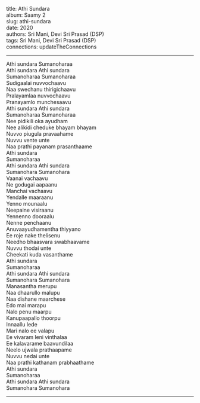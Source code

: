 title: Athi Sundara  
album: Saamy 2  
slug: athi-sundara  
date: 2020  
authors: Sri Mani, Devi Sri Prasad (DSP)  
tags: Sri Mani, Devi Sri Prasad (DSP)  
connections: updateTheConnections  

------------

Athi sundara Sumanoharaa  
Athi sundara Athi sundara  
Sumanoharaa Sumanoharaa  
Sudigaalai nuvvochaavu  
Naa swechanu thirigichaavu  
Pralayamlaa nuvvochaavu  
Pranayamlo munchesaavu  
Athi sundara Athi sundara  
Sumanoharaa Sumanoharaa  
Nee pidikili oka ayudham  
Nee alikidi cheduke bhayam bhayam  
Nuvvo piugula pravaahame  
Nuvvu vente unte  
Naa prathi payanam prasanthaame  
Athi sundara  
Sumanoharaa  
Athi sundara Athi sundara  
Sumanohara Sumanohara  
Vaanai vachaavu  
Ne godugai aapaanu  
Manchai vachaavu  
Yendalle maaraanu  
Yenno mounaalu  
Neepaine visiraanu  
Yennenno dooraalu  
Nenne penchaanu  
Anuvaayudhamentha thiyyano  
Ee roje nake thelisenu  
Needho bhaasvara swabhaavame  
Nuvvu thodai unte  
Cheekati kuda vasanthame  
Athi sundara  
Sumanoharaa  
Athi sundara Athi sundara  
Sumanohara Sumanohara  
Manasantha merupu  
Naa dhaarullo malupu  
Naa dishane maarchese  
Edo mai marapu  
Nalo penu maarpu  
Kanupaapallo thoorpu  
Innaallu lede  
Mari nalo ee valapu  
Ee vivaram leni vinthalaa  
Ee kalavarame baavundilaa  
Neelo ujwala prathaapame  
Nuvvu nedai unte  
Naa prathi kathanam prabhaathame  
Athi sundara  
Sumanoharaa  
Athi sundara Athi sundara  
Sumanohara Sumanohara  


------------
